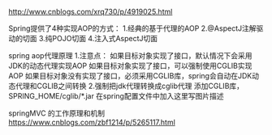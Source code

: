 http://www.cnblogs.com/xrq730/p/4919025.html

Spring提供了4种实现AOP的方式：
1.经典的基于代理的AOP
2.@AspectJ注解驱动的切面
3.纯POJO切面
4.注入式AspectJ切面




spring aop代理原理 
1.注意点：
如果目标对象实现了接口，默认情况下会采用JDK的动态代理实现AOP
如果目标对象实现了接口，可以强制使用CGLIB实现AOP
如果目标对象没有实现了接口，必须采用CGLIB库，spring会自动在JDK动态代理和CGLIB之间转换
2.强制把jdk代理转换成cglib代理
添加CGLIB库，SPRING_HOME/cglib/*.jar
在spring配置文件中加入这里写图片描述

springMVC 的工作原理和机制
https://www.cnblogs.com/zbf1214/p/5265117.html